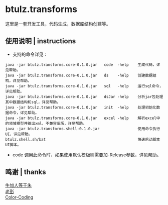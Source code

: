 # btulz.transforms
这里是一套开发工具，代码生成，数据库结构创建等。

## 使用说明 | instructions
* 支持的命令详见：
~~~
java -jar btulz.transforms.core-0.1.0.jar   code  -help    生成代码，详见帮助。
java -jar btulz.transforms.core-0.1.0.jar   ds    -help    创建数据结构，详见帮助。
java -jar btulz.transforms.core-0.1.0.jar   sql   -help    运行sql命令，详见帮助。
java -jar btulz.transforms.core-0.1.0.jar   dsJar -help    分析jar包处理其中数据结构和sql，详见帮助。
java -jar btulz.transforms.core-0.1.0.jar   init  -help    处理初始化数据命令，详见帮助。
java -jar btulz.transforms.core-0.1.0.jar   excel -help    解析excel中的领域模型并输出xml，不兼容旧版，详见帮助。
java -jar btulz.transforms.shell-0.1.0.jar                 使用命令执行UI，详见帮助。
btulz.shell.sh/bat                                         快速启动脚本UI脚本。
~~~

* code 调用此命令时，如果使用默认模板则需要加-Release参数，详见帮助。

## 鸣谢 | thanks
[牛加人等于朱](http://baike.baidu.com/view/1769.htm "NiurenZhu")<br>
[老彭](http://baike.baidu.com/view/1828.htm "three-stones")<br>
[Color-Coding](http://colorcoding.org/ "咔啦工作室")<br>

